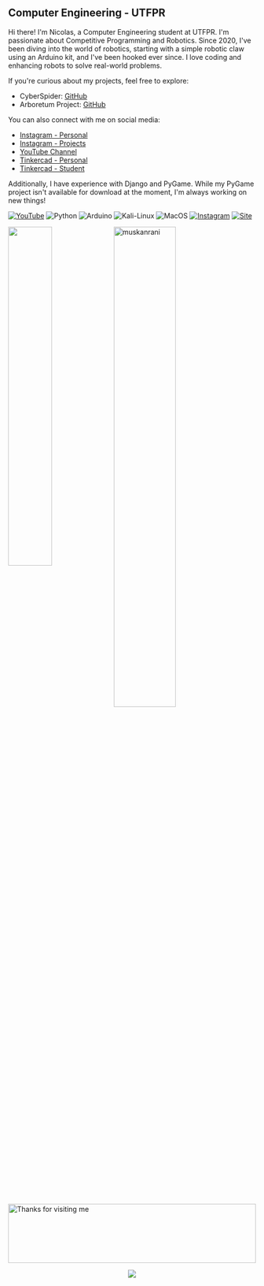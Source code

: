 <h2> Computer Engineering - UTFPR </h2> 

<p>Hi there! I'm Nicolas, a Computer Engineering student at UTFPR. I'm passionate about Competitive Programming and Robotics. Since 2020, I've been diving into the world of robotics, starting with a simple robotic claw using an Arduino kit, and I've been hooked ever since. I love coding and enhancing robots to solve real-world problems.</p>

<p>If you're curious about my projects, feel free to explore:</p>

<ul>
  <li>CyberSpider: <a href="https://github.com/NicolasAuersvalt/Projects/tree/main/Rob%C3%B3tica/Cyber_aranha">GitHub</a></li>
  <li>Arboretum Project: <a href="https://github.com/NicolasAuersvalt/UTFPR/tree/main/1%20Per%C3%ADodo/Lab_Eletr%C3%B4nica/Arboretum">GitHub</a></li>
</ul>

<p>You can also connect with me on social media:</p>

<ul>
  <li><a href="https://www.instagram.com/nicolasauersvalt/">Instagram - Personal</a></li>
  <li><a href="https://www.instagram.com/nic.auersvalt/">Instagram - Projects</a></li>
  <li><a href="https://www.youtube.com/watch?v=343yUzrjcDY&list=PLwC3YCyq5TS8iRgExZDwvfOmdV3E8IBbG">YouTube Channel</a></li>
  <li><a href="https://www.tinkercad.com/users/7UdW4nG4rjn">Tinkercad - Personal</a></li>
  <li><a href="https://www.tinkercad.com/users/2jIZLDbosYu-nicolas-auersvalt-marques">Tinkercad - Student</a></li>
</ul>

<p>Additionally, I have experience with Django and PyGame. While my PyGame project isn't available for download at the moment, I'm always working on new things!</p>

[![YouTube](https://img.shields.io/badge/YouTube-FF0000?style=for-the-badge&logo=youtube&logoColor=white)](https://www.youtube.com/c/Nicoau)
![Python](https://img.shields.io/badge/Python-14354C?style=for-the-badge&logo=python&logoColor=white)
![Arduino](https://img.shields.io/badge/Arduino-00979D?style=for-the-badge&logo=Arduino&logoColor=white)
![Kali-Linux](https://img.shields.io/badge/Kali_Linux-557C94?style=for-the-badge&logo=kali-linux&logoColor=white)
![MacOS](https://img.shields.io/badge/mac%20os-000000?style=for-the-badge&logo=apple&logoColor=white)
[![Instagram](https://img.shields.io/badge/Instagram-E4405F?style=for-the-badge&logo=instagram&logoColor=white)](https://www.instagram.com/nic.auersvalt/)
[![Site](https://img.shields.io/website-down-down-red-red/http/cv.lbesson.qc.to.svg)](https://nicolasauersvalt.herokuapp.com)
<br/> 

<div>
  <a href="https://github.com/NicolasAuersvalt">
    <img align="left" width="42%" src="https://github-readme-stats.vercel.app/api/top-langs/?username=NicolasAuersvalt&layout=compact&theme=tokyonight" />
  </a>
  <img width="50%" src="https://github-readme-streak-stats.herokuapp.com/?user=muskanrani&theme=tokyonight" alt="muskanrani" />
</div>

<br/>
<br/>

<img height="120" alt="Thanks for visiting me" width="100%" src="https://raw.githubusercontent.com/BrunnerLivio/brunnerlivio/master/images/marquee.svg" />

<p align="center">
  <img src="https://capsule-render.vercel.app/api?type=waving&color=gradient&height=60&section=footer&width=100"/>
</p>
